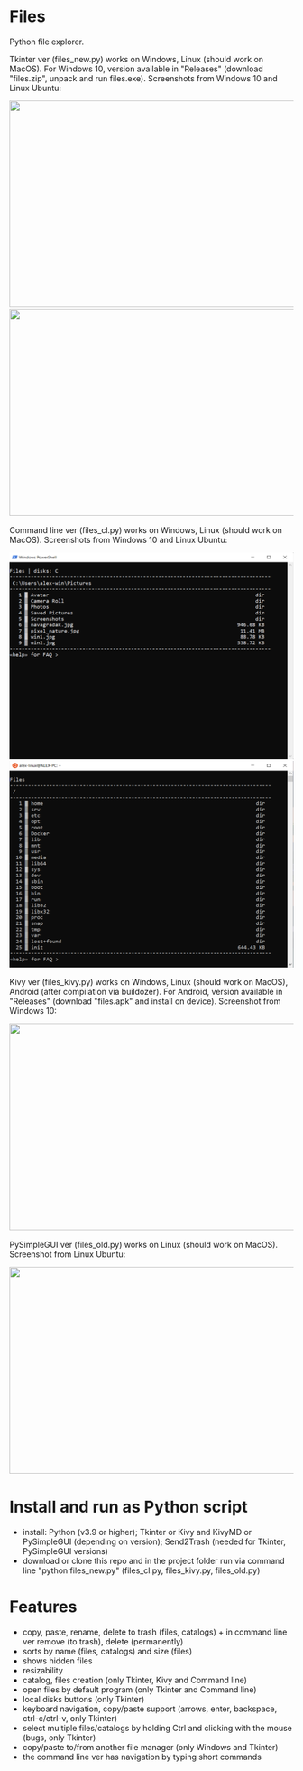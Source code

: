 # Files
Python file explorer.

Tkinter ver (files_new.py) works on Windows, Linux (should work on MacOS). For Windows 10, version available in "Releases" (download "files.zip", unpack and run files.exe). Screenshots from Windows 10 and Linux Ubuntu:

<img src="https://github.com/lestec-al/files/raw/main/data/pic_new_win.png" width="541" height="366"/>
<img src="https://github.com/lestec-al/files/raw/main/data/pic_new_linux.png" width="541" height="366"/>

Command line ver (files_cl.py) works on Windows, Linux (should work on MacOS). Screenshots from Windows 10 and Linux Ubuntu:

<img src="https://github.com/lestec-al/files/raw/main/data/pic_cl_win.png" width="541" height="366"/>
<img src="https://github.com/lestec-al/files/raw/main/data/pic_cl_linux.png" width="541" height="366"/>

Kivy ver (files_kivy.py) works on Windows, Linux (should work on MacOS), Android (after compilation via buildozer). For Android, version available in "Releases" (download "files.apk" and install on device). Screenshot from Windows 10:

<img src="https://github.com/lestec-al/files/raw/main/data/pic_kivy_win.png" width="541" height="366"/>

PySimpleGUI ver (files_old.py) works on Linux (should work on MacOS). Screenshot from Linux Ubuntu:

<img src="https://github.com/lestec-al/files/raw/main/data/pic_old_linux.png" width="541" height="366"/>


# Install and run as Python script
- install: Python (v3.9 or higher); Tkinter or Kivy and KivyMD or PySimpleGUI (depending on version); Send2Trash (needed for Tkinter, PySimpleGUI versions)
- download or clone this repo and in the project folder run via command line "python files_new.py" (files_cl.py, files_kivy.py, files_old.py)


# Features
- copy, paste, rename, delete to trash (files, catalogs) + in command line ver remove (to trash), delete (permanently)
- sorts by name (files, catalogs) and size (files)
- shows hidden files
- resizability
- catalog, files creation (only Tkinter, Kivy and Command line)
- open files by default program (only Tkinter and Command line)
- local disks buttons (only Tkinter)
- keyboard navigation, copy/paste support (arrows, enter, backspace, ctrl-c/ctrl-v, only Tkinter)
- select multiple files/catalogs by holding Ctrl and clicking with the mouse (bugs, only Tkinter)
- copy/paste to/from another file manager (only Windows and Tkinter)
- the command line ver has navigation by typing short commands